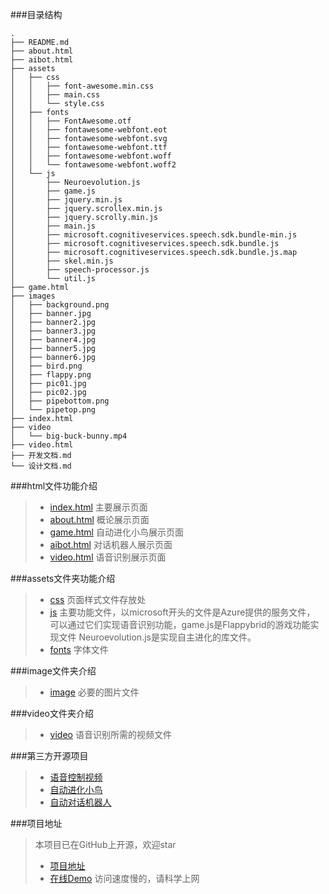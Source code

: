 ###目录结构
```
.
├── README.md
├── about.html
├── aibot.html
├── assets
│   ├── css
│   │   ├── font-awesome.min.css
│   │   ├── main.css
│   │   └── style.css
│   ├── fonts
│   │   ├── FontAwesome.otf
│   │   ├── fontawesome-webfont.eot
│   │   ├── fontawesome-webfont.svg
│   │   ├── fontawesome-webfont.ttf
│   │   ├── fontawesome-webfont.woff
│   │   └── fontawesome-webfont.woff2
│   └── js
│       ├── Neuroevolution.js
│       ├── game.js
│       ├── jquery.min.js
│       ├── jquery.scrollex.min.js
│       ├── jquery.scrolly.min.js
│       ├── main.js
│       ├── microsoft.cognitiveservices.speech.sdk.bundle-min.js
│       ├── microsoft.cognitiveservices.speech.sdk.bundle.js
│       ├── microsoft.cognitiveservices.speech.sdk.bundle.js.map
│       ├── skel.min.js
│       ├── speech-processor.js
│       └── util.js
├── game.html
├── images
│   ├── background.png
│   ├── banner.jpg
│   ├── banner2.jpg
│   ├── banner3.jpg
│   ├── banner4.jpg
│   ├── banner5.jpg
│   ├── banner6.jpg
│   ├── bird.png
│   ├── flappy.png
│   ├── pic01.jpg
│   ├── pic02.jpg
│   ├── pipebottom.png
│   └── pipetop.png
├── index.html
├── video
│   └── big-buck-bunny.mp4
├── video.html
├── 开发文档.md
└── 设计文档.md
```
###html文件功能介绍
>* [index.html](index.html) 主要展示页面
>* [about.html](about.html) 概论展示页面
>* [game.html](game.html) 自动进化小鸟展示页面
>* [aibot.html](aibot.html) 对话机器人展示页面
>* [video.html](video.html) 语音识别展示页面

###assets文件夹功能介绍
>* [css](assets/css/) 页面样式文件存放处
>* [js](assets/js/) 主要功能文件，以microsoft开头的文件是Azure提供的服务文件，
可以通过它们实现语音识别功能，game.js是Flappybrid的游戏功能实现文件
Neuroevolution.js是实现自主进化的库文件。
>* [fonts](assets/fonts/) 字体文件

###image文件夹介绍
>* [image](image/) 必要的图片文件

###video文件夹介绍
>* [video](video/) 语音识别所需的视频文件

###第三方开源项目
>* [语音控制视频](https://github.com/iandevlin/speechapi-examples)
>* [自动进化小鸟](https://github.com/xviniette/FlappyLearning)
>* [自动对话机器人](https://www.ownthink.com/docs/)

###项目地址
>本项目已在GitHub上开源，欢迎star
>* [项目地址](https://github.com/yaoyue123/ZeroCup)
>* [在线Demo](https://yaoyue123.github.io/ZeroCup/) 访问速度慢的，请科学上网